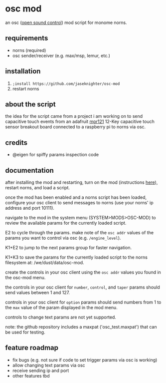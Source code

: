 # osc mod

an osc ([open sound control](https://monome.org/docs/norns/reference/osc)) mod script for monome norns.

## requirements

* norns (required)
* osc sender/receiver (e.g. max/msp, lemur, etc.)

## installation

1. `;install https://github.com/jaseknighter/osc-mod`
2. restart norns
  
## about the script
the idea for the script came from a project i am working on to send capacitive touch events from an adafruit [mpr121](https://learn.adafruit.com/adafruit-mpr121-12-key-capacitive-touch-sensor-breakout-tutorial) 12-Key capacitive touch sensor breakout board connected to a raspberry pi to norns via osc.

## credits

* @eigen for spiffy params inspection code

## documentation
after installing the mod and restarting, turn on the mod (instructions [here](https://monome.org/docs/norns/community-scripts/#installing-a-mod)), restart norns, and load a script.

once the mod has been enabled and a norns script has been loaded, configure your osc client to send messages to norns (use your norns' ip address and port 10111).

navigate to the mod in the system menu (SYSTEM>MODS>OSC-MOD) to review the available params for the currently loaded script. 

E2 to cycle through the params. make note of the `osc addr` values of the params you want to control via osc (e.g. `/engine_level`). 

K1+E2 to jump to the next params group for faster navigation.

K1+K3 to save the params for the currently loaded script to the norns filesystem at: /we/dust/data/osc-mod.

create the controls in your osc client using the `osc addr` values you found in the osc-mod menu. 

the controls in your osc client for `number`, `control`, and `taper` params should send values between 1 and 127. 

controls in your osc client for `option` params should send numbers from 1 to the `max` value of the param displayed in the mod menu.

controls to change text params are not yet supported.

note: the github repository includes a maxpat ('osc_test.maxpat') that can be used for testing.

## feature roadmap
* fix bugs (e.g. not sure if code to set trigger params via osc is working)
* allow changing text params via osc
* receive sending ip and port
* other features tbd

